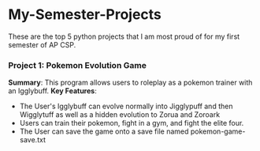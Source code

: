 # My-Semester-Projects
These are the top 5 python projects that I am most proud of for my first semester of AP CSP.

### Project 1: Pokemon Evolution Game
**Summary**: This program allows users to roleplay as a pokemon trainer with an Igglybuff.
**Key Features**: 
- The User's Igglybuff can evolve normally into Jigglypuff and then Wigglytuff as well as a hidden evolution to Zorua and Zoroark
- Users can train their pokemon, fight in a gym, and fight the elite four.
- The User can save the game onto a save file named pokemon-game-save.txt
